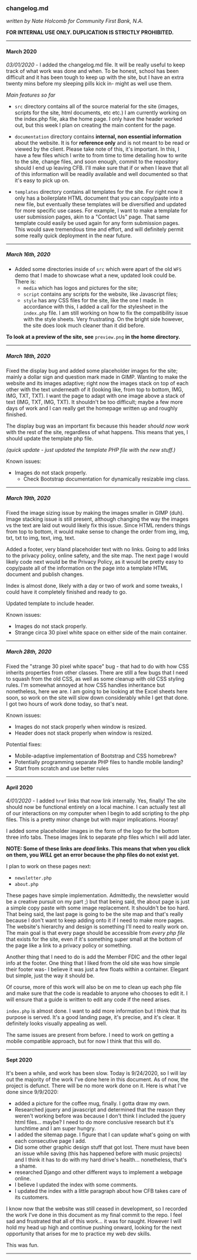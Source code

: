 ### changelog.md 

*written by Nate Holcomb for Community First Bank, N.A.*

**FOR INTERNAL USE ONLY. DUPLICATION IS STRICTLY PROHIBITED.**

----

#### March 2020

*03/01/2020* - I added the changelog.md file. It will be really useful to keep 
track of what work was done and when. To be honest, school has been difficult
and it has been tough to keep up with the site, but I have an extra twenty mins
before my sleeping pills kick in- might as well use them. 

*Main features so far*

- `src` directory contains all of the source material for the site
(images, scripts for the site, html documents, etc etc.) I am currently working
on the index.php file, aka the home page. I only have the header worked out, but
this week I plan on creating the main content for the page. 

- `documentation` directory contains **internal, non essential information** about
the website. It is for **reference only** and is not meant to be read or viewed by
the client. Please take note of this, it's important. In this, I have a few files
which I write to from time to time detailing how to write to the site, change files,
and soon enough, commit to the repository should I end up leaving CFB. I'll make sure
that if or when I leave that all of this information will be readily available and
well documented so that it's easy to pick up on.

- `templates` directory contains all templates for the site. For right now it 
only has a boilerplate HTML document that you can copy/paste into a new file,
but eventually these templates will be diversified and updated for more specific
use cases. For example, I want to make a template for user submission pages, akin
to a "Contact Us" page. That same template could easily be used again for any form
submission pages. This would save tremendous time and effort, and will definitely
permit some really quick deployment in the near future. 

----

##### March 16th, 2020

- Added some directories inside of `src` which were apart of the old `WFS` demo
that I made to showcase what a new, updated look could be. There is:
	- `media` which has logos and pictures for the site;
	- `script` contains any scripts for the website, like Javascript files; 
	- `style` has any CSS files for the site, like the one I made. 
In accordance with this, I added a call for the stylesheet in the `index.php`
file. I am still working on how to fix the compatibility issue with the style
sheets. Very frustrating. On the bright side however, the site does look much
cleaner than it did before. 

**To look at a preview of the site, see** `preview.png` **in the home directory.**

----

##### March 18th, 2020

Fixed the display bug and added some placeholder images for the site; mainly a 
dollar sign and question mark made in GIMP. Wanting to make the website and its
images adaptive; right now the images stack on top of each other with the text
underneath of it (looking like, from top to bottom, IMG, IMG, TXT, TXT). I want
the page to adapt with one image above a stack of text (IMG, TXT, IMG, TXT). It
shouldn't be too difficult; maybe a few more days of work and I can really get
the homepage written up and roughly finished. 

The display bug was an important fix because this header *should now work* with
the rest of the site, regardless of what happens. This means that yes, I should
update the template php file. 

*(quick update - just updated the template PHP file with the new stuff.)*

Known issues:
- Images do not stack properly.
	- Check Bootstrap documentation for dynamically resizable img class.

----

##### March 19th, 2020

Fixed the image sizing issue by making the images smaller in GIMP (duh). Image
stacking issue is still present, although changing the way the images vs the
text are laid out would likely fix this issue. Since HTML renders things from
top to bottom, it would make sense to change the order from img, img, txt, txt
to img, text, img, text. 

Added a footer, very bland placeholder text with no links. Going to add links
to the privacy policy, online safety, and the site map. The next page I would 
likely code next would be the Privacy Policy, as it would be pretty easy to 
copy/paste all of the information on the page into a template HTML document and
publish changes. 

Index is almost done, likely with a day or two of work and some tweaks, I could
have it completely finished and ready to go.

Updated template to include header. 

Known issues:
- Images do not stack properly. 
- Strange circa 30 pixel white space on either side of the main container.


----

##### March 28th, 2020

Fixed the "strange 30 pixel white space" bug - that had to do with how CSS 
inherits properties from other classes. There are still a few bugs that I need 
to squash from the old CSS, as well as some cleanup with old CSS styling rules.
I'm somewhat annoyed at how CSS handles inheritance but nonetheless, here we 
are. I am going to be looking at the Excel sheets here soon, so work on the 
site will slow down considerably while I get that done. I got two hours of work
done today, so that's neat. 

Known issues:
- Images do not stack properly when window is resized.
- Header does not stack properly when window is resized. 

Potential fixes:
- Mobile-adaptive implementation of Bootstrap and CSS homebrew? 
- Potentially programming separate PHP files to handle mobile landing? 
- Start from scratch and use better rules

----

#### April 2020

*4/01/2020* - I added `href` links that now link internally. Yes, finally! The 
site should now be functional entirely on a local machine. I can actually test 
all of our interactions on my computer when I begin to add scripting to the php
files. This is a pretty minor change but with major implications. Hooray!

I added some placeholder images in the form of the logo for the bottom three 
info tabs. These images link to separate php files which I will add later. 

**NOTE: Some of these links are *dead* links. This means that when you click on
them, you *WILL* get an error because the php files do not exist yet.**

I plan to work on these pages next: 
- `newsletter.php`
- `about.php`

These pages have simple implementation. Admittedly, the newsletter would be a 
creative pursuit on my part ;) but that being said, the about page is just a
simple copy paste with some image replacement. It shouldn't be too hard. That
being said, the last page is going to be the site map and that's really because
I don't want to keep adding onto it if I need to make more pages. The website's
hierarchy and design is something I'll need to really work on. The main goal is
that every page should be accessible from *every php file* that exists for the
site, even if it's something super small at the bottom of the page like a link
to a privacy policy or something. 

Another thing that I need to do is add the Member FDIC and the other legal info
at the footer. One thing that I liked from the old site was how simple their 
footer was- I believe it was just a few floats within a container. Elegant but
simple, just the way it should be. 

Of course, more of this work will also be on me to clean up each php file and 
make sure that the code is readable to anyone who chooses to edit it. I will 
ensure that a guide is written to edit any code if the need arises. 

`index.php` is almost done. I want to add more information but I think that its
purpose is served. It's a good landing page, it's precise, and it's clear. It 
definitely looks visually appealing as well. 

The same issues are present from before. I need to work on getting a mobile
compatible approach, but for now I think that this will do. 

----

#### Sept 2020

It's been a while, and work has been slow. Today is 9/24/2020, so I will lay out
the majority of the work I've done here in this document. As of now,
the project is defunct. There will be no more work done on it. Here
is what I've done since 9/9/2020:

- added a picture for the coffee mug, finally. I gotta draw my own.
- Researched jquery and javascript and determined that the reason
  they weren't working before was because I don't think I included
  the jquery html files... maybe? I need to do more conclusive research
  but it's lunchtime and I am super hungry.
- I added the sitemap page. I figure that I can update what's going on with
  each consecutive page I add.
- Did some other graphic design stuff that got lost. There must have been an
  issue while saving (this has happened before with music projects) and I think
  it has to do with my hard drive's health... nonetheless, that's a shame.
- researched Django and other different ways to implement a webpage online.
- I believe I updated the index with some comments.
- I updated the index with a little paragraph about how CFB takes care of its customers.

I know now that the website was still ceased in development, so I recorded
the work I've done in this document as my final commit to the repo. I feel
sad and frustrated that all of this work... it was for naught. However
I will hold my head up high and continue pushing onward, looking for 
the next opportunity that arises for me to practice my web dev skills.

This was fun.

----